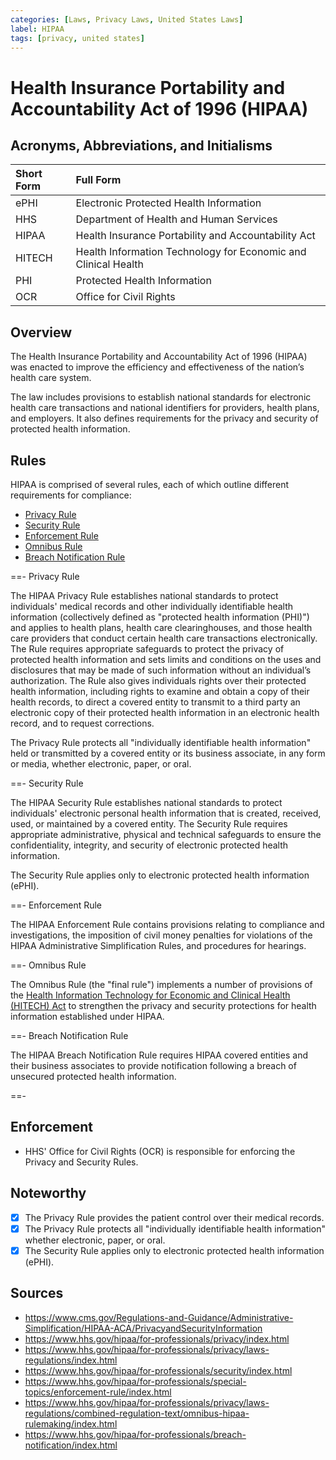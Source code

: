 ```yaml
---
categories: [Laws, Privacy Laws, United States Laws]
label: HIPAA
tags: [privacy, united states]
---
```


# Health Insurance Portability and Accountability Act of 1996 (HIPAA)

## Acronyms, Abbreviations, and Initialisms

Short Form | Full Form
:--- | :---
ePHI | Electronic Protected Health Information
HHS | Department of Health and Human Services
HIPAA | Health Insurance Portability and Accountability Act
HITECH | Health Information Technology for Economic and Clinical Health
PHI | Protected Health Information
OCR | Office for Civil Rights

## Overview

The Health Insurance Portability and Accountability Act of 1996 (HIPAA) was enacted to improve the efficiency and effectiveness of the nation’s health care system.

The law includes provisions to establish national standards for electronic health care transactions and national identifiers for providers, health plans, and employers. It also defines requirements for the privacy and security of protected health information.

## Rules

HIPAA is comprised of several rules, each of which outline different requirements for compliance:

- [Privacy Rule](#privacy-rule)
- [Security Rule](#security-rule)
- [Enforcement Rule](#enforcement-rule)
- [Omnibus Rule](#omnibus-rule)
- [Breach Notification Rule](#breach-notification-rule)

==- Privacy Rule

The HIPAA Privacy Rule establishes national standards to protect individuals' medical records and other individually identifiable health information (collectively defined as "protected health information (PHI)") and applies to health plans, health care clearinghouses, and those health care providers that conduct certain health care transactions electronically. The Rule requires appropriate safeguards to protect the privacy of protected health information and sets limits and conditions on the uses and disclosures that may be made of such information without an individual’s authorization. The Rule also gives individuals rights over their protected health information, including rights to examine and obtain a copy of their health records, to direct a covered entity to transmit to a third party an electronic copy of their protected health information in an electronic health record, and to request corrections.

The Privacy Rule protects all "individually identifiable health information" held or transmitted by a covered entity or its business associate, in any form or media, whether electronic, paper, or oral.

==- Security Rule

The HIPAA Security Rule establishes national standards to protect individuals' electronic personal health information that is created, received, used, or maintained by a covered entity. The Security Rule requires appropriate administrative, physical and technical safeguards to ensure the confidentiality, integrity, and security of electronic protected health information.

The Security Rule applies only to electronic protected health information (ePHI).

==- Enforcement Rule

The HIPAA Enforcement Rule contains provisions relating to compliance and investigations, the imposition of civil money penalties for violations of the HIPAA Administrative Simplification Rules, and procedures for hearings.

==- Omnibus Rule

The Omnibus Rule (the "final rule") implements a number of provisions of the [Health Information Technology for Economic and Clinical Health (HITECH) Act](/laws/hitech.md) to strengthen the privacy and security protections for health information established under HIPAA.

==- Breach Notification Rule

The HIPAA Breach Notification Rule requires HIPAA covered entities and their business associates to provide notification following a breach of unsecured protected health information.

==-

## Enforcement

- HHS' Office for Civil Rights (OCR) is responsible for enforcing the Privacy and Security Rules.

## Noteworthy

- [x] The Privacy Rule provides the patient control over their medical records.
- [x] The Privacy Rule protects all "individually identifiable health information" whether electronic, paper, or oral.
- [x] The Security Rule applies only to electronic protected health information (ePHI).

## Sources

- https://www.cms.gov/Regulations-and-Guidance/Administrative-Simplification/HIPAA-ACA/PrivacyandSecurityInformation
- https://www.hhs.gov/hipaa/for-professionals/privacy/index.html
- https://www.hhs.gov/hipaa/for-professionals/privacy/laws-regulations/index.html
- https://www.hhs.gov/hipaa/for-professionals/security/index.html
- https://www.hhs.gov/hipaa/for-professionals/special-topics/enforcement-rule/index.html
- https://www.hhs.gov/hipaa/for-professionals/privacy/laws-regulations/combined-regulation-text/omnibus-hipaa-rulemaking/index.html
- https://www.hhs.gov/hipaa/for-professionals/breach-notification/index.html